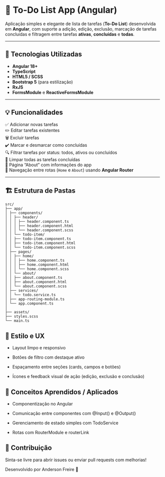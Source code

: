 # 🧾 To-Do List App (Angular)

Aplicação simples e elegante de lista de tarefas (**To-Do List**) desenvolvida em **Angular**, com suporte a adição, edição, exclusão, marcação de tarefas concluídas e filtragem entre tarefas **ativas**, **concluídas** e **todas**.

---

## 🚀 Tecnologias Utilizadas

- **Angular 18+**
- **TypeScript**
- **HTML5 / SCSS**
- **Bootstrap 5** (para estilização)
- **RxJS**
- **FormsModule** e **ReactiveFormsModule**

---

## 💡 Funcionalidades

✅ Adicionar novas tarefas  
✏️ Editar tarefas existentes  
🗑️ Excluir tarefas  
✔️ Marcar e desmarcar como concluídas  
🔍 Filtrar tarefas por status: todos, ativos ou concluídos  
🧹 Limpar todas as tarefas concluídas  
📄 Página “About” com informações do app  
🧭 Navegação entre rotas (`Home` e `About`) usando **Angular Router**

---

## 🏗️ Estrutura de Pastas

```
src/
├── app/
│ ├── components/
│ │ ├── header/
│ │ │ ├── header.component.ts
│ │ │ ├── header.component.html
│ │ │ └── header.component.scss
│ │ └── todo-item/
│ │ ├── todo-item.component.ts
│ │ ├── todo-item.component.html
│ │ └── todo-item.component.scss
│ ├── pages/
│ │ ├── home/
│ │ │ ├── home.component.ts
│ │ │ ├── home.component.html
│ │ │ └── home.component.scss
│ │ └── about/
│ │ ├── about.component.ts
│ │ ├── about.component.html
│ │ └── about.component.scss
│ ├── services/
│ │ └── todo.service.ts
│ ├── app-routing-module.ts
│ └── app.component.ts
│
├── assets/
├── styles.scss
└── main.ts
```

## 🎨 Estilo e UX

- Layout limpo e responsivo

- Botões de filtro com destaque ativo

- Espaçamento entre seções (cards, campos e botões)

- Ícones e feedback visual de ação (edição, exclusão e conclusão)

## 🧠 Conceitos Aprendidos / Aplicados

- Componentização no Angular

- Comunicação entre componentes com @Input() e @Output()

- Gerenciamento de estado simples com TodoService

- Rotas com RouterModule e routerLink

## 🤝 Contribuição

Sinta-se livre para abrir issues ou enviar pull requests com melhorias!

Desenvolvido por Anderson Freire 🚀
